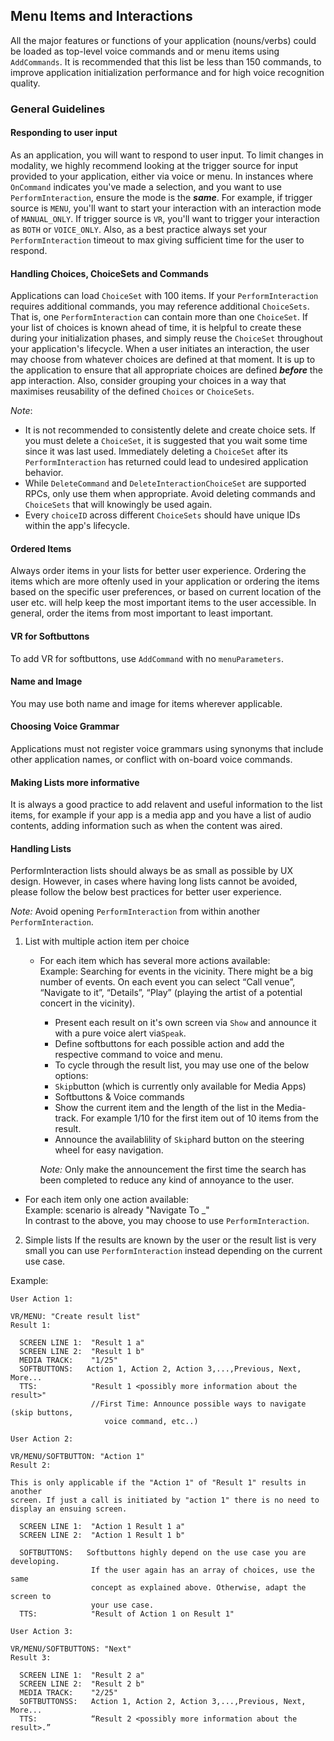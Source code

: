 ## Menu Items and Interactions

All the major features or functions of your application (nouns/verbs) could be loaded as top-level voice commands and or menu items using `AddCommands`. It is recommended that this list be less than 150 commands, to improve application initialization performance and for high voice recognition quality.


### General Guidelines

#### Responding to user input
As an application, you will want to respond to user input. To limit changes in modality, we highly recommend looking at the trigger source for input provided to your application, either via voice or menu. In instances where `OnCommand` indicates you've made a selection, and you want to use `PerformInteraction`, ensure the mode is the **_same_**. For example, if trigger source is `MENU`, you'll want to start your interaction with an interaction mode of `MANUAL_ONLY`. If trigger source is `VR`, you'll want to trigger your interaction as `BOTH` or `VOICE_ONLY`. Also, as a best practice always set your `PerformInteraction` timeout to max giving sufficient time for the user to respond.

#### Handling Choices, ChoiceSets and Commands  
Applications can load `ChoiceSet` with 100 items. If your `PerformInteraction` requires additional commands, you may reference additional `ChoiceSets`. That is, one `PerformInteraction` can contain more than one `ChoiceSet`. If your list of choices is known ahead of time, it is helpful to create these during your initialization phases, and simply reuse the `ChoiceSet` throughout your application's lifecycle. When a user initiates an interaction, the user may choose from whatever choices are defined at that moment. It is up to the application to ensure that all appropriate choices are defined **_before_** the app interaction. Also, consider grouping your choices in a way that maximises reusability of the defined `Choices` or `ChoiceSets`.

*Note*:
* It is not recommended to consistently delete and create choice sets. If you must delete a `ChoiceSet`, it is suggested that you wait some time since it was last used. Immediately deleting a `ChoiceSet` after its `PerformInteraction` has returned could lead to undesired application behavior.
* While `DeleteCommand` and `DeleteInteractionChoiceSet` are supported RPCs, only use them when appropriate. Avoid deleting commands and `ChoiceSets` that will knowingly be used again.
* Every `choiceID` across different `ChoiceSets` should have unique IDs within the app's lifecycle.



#### Ordered Items  
Always order items in your lists for better user experience. Ordering the items which are more oftenly used in your application or ordering the items based on the specific user preferences, or based on current location of the user etc. will help keep the most important items to the user accessible. In general, order the items from most important to least important.

#### VR for Softbuttons  
To add VR for softbuttons, use `AddCommand` with no `menuParameters`.

#### Name and Image  
You may use both name and image for items wherever applicable.

#### Choosing Voice Grammar  
Applications must not register voice grammars using synonyms that include other application names, or conflict with on-board voice commands.

#### Making Lists more informative
It is always a good practice to add relavent and useful information to the list items, for example if your app is a media app and you have a list of audio contents, adding information such as when the content was aired.

#### Handling Lists
PerformInteraction lists should always be as small as possible by UX design. However, in cases where having long lists cannot be avoided, please follow the below best practices for better user experience.

*Note:* Avoid opening `PerformInteraction` from within another `PerformInteraction`.  

1. List with multiple action item per choice

   - For each item which has several more actions available:  
  Example: Searching for events in the vicinity. There might be a big number of events. On each event you can select “Call venue”, “Navigate to it”, “Details”, “Play” (playing the artist of a potential concert in the vicinity).
  
     - Present each result on it's own screen via `Show` and announce it with a pure voice alert via`Speak`.  
     - Define softbuttons for each possible action and add the respective command to voice and menu.
     - To cycle through the result list, you may use one of the below options:
     - `Skip`button (which is currently only available for Media Apps)
     - Softbuttons & Voice commands
     - Show the current item and the length of the list in the Media-track. For example 1/10 for the first item out of 10 items from the result.
     - Announce the availablility of `Skip`hard button on the steering wheel for easy navigation.

      *Note:* Only make the announcement the first time the search has been completed to reduce any kind of annoyance to the user.

 - For each item only one action available:  
  Example: scenario is already "Navigate To _<some location_>"  
  In contrast to the above, you may choose to use `PerformInteraction`.
  
2. Simple lists
 If the results are known by the user or the result list is very small you can use `PerformInteraction` instead depending on the current use case.   

Example:

```
User Action 1:

VR/MENU: "Create result list"  
Result 1:

  SCREEN LINE 1:  "Result 1 a"  
  SCREEN LINE 2:  "Result 1 b"   
  MEDIA TRACK:    "1/25"   
  SOFTBUTTONS:   Action 1, Action 2, Action 3,...,Previous, Next, More...
  TTS:            "Result 1 <possibly more information about the result>"
                  //First Time: Announce possible ways to navigate (skip buttons,
                     voice command, etc..)

```

```
User Action 2:

VR/MENU/SOFTBUTTON: "Action 1"  
Result 2:

This is only applicable if the "Action 1" of "Result 1" results in another
screen. If just a call is initiated by "action 1" there is no need to
display an ensuing screen.

  SCREEN LINE 1:  "Action 1 Result 1 a"  
  SCREEN LINE 2:  "Action 1 Result 1 b"   

  SOFTBUTTONS:   Softbuttons highly depend on the use case you are developing.
                  If the user again has an array of choices, use the same
                  concept as explained above. Otherwise, adapt the screen to
                  your use case.
  TTS:            "Result of Action 1 on Result 1"
```

```
User Action 3:

VR/MENU/SOFTBUTTONS: "Next"  
Result 3:

  SCREEN LINE 1:  "Result 2 a"  
  SCREEN LINE 2:  "Result 2 b"   
  MEDIA TRACK:    "2/25"   
  SOFTBUTTONSS:   Action 1, Action 2, Action 3,...,Previous, Next, More...
  TTS:            “Result 2 <possibly more information about the result>.”
```
